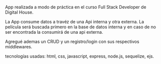 App realizada a modo de práctica en el curso Full Stack Developer de Digital House.

La App consume datos a travéz de una Api interna y otra externa.
La película será buscada primero en la base de datos interna y en caso de no ser encontrada la consumirá de una api externa.

Agregué ademas un CRUD y un registro/login con sus respectivos middlewares.

tecnologías usadas: html, css, javascript, express, node.js, sequelize, ejs. 
